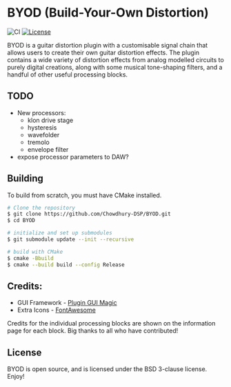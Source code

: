 # BYOD (Build-Your-Own Distortion)

![CI](https://github.com/Chowdhury-DSP/BYOD/workflows/CI/badge.svg)
[![License](https://img.shields.io/badge/License-BSD-blue.svg)](https://opensource.org/licenses/BSD-3-Clause)

BYOD is a guitar distortion plugin with a customisable
signal chain that allows users to create their own guitar
distortion effects. The plugin contains a wide variety
of distortion effects from analog modelled circuits
to purely digital creations, along with some musical
tone-shaping filters, and a handful of other useful
processing blocks.

## TODO
- New processors:
  - klon drive stage
  - hysteresis
  - wavefolder
  - tremolo
  - envelope filter
- expose processor parameters to DAW?

## Building

To build from scratch, you must have CMake installed.

```bash
# Clone the repository
$ git clone https://github.com/Chowdhury-DSP/BYOD.git
$ cd BYOD

# initialize and set up submodules
$ git submodule update --init --recursive

# build with CMake
$ cmake -Bbuild
$ cmake --build build --config Release
```

## Credits:

- GUI Framework - [Plugin GUI Magic](https://github.com/ffAudio/PluginGUIMagic)
- Extra Icons - [FontAwesome](https://fontawesome.com/)

Credits for the individual processing blocks are shown on
the information page for each block. Big thanks to all who
have contributed!

## License

BYOD is open source, and is licensed under the BSD 3-clause license.
Enjoy!
